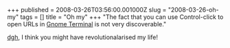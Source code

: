 +++
published = 2008-03-26T03:56:00.001000Z
slug = "2008-03-26-oh-my"
tags = []
title = "Oh my"
+++
"The fact that you can use Control-click to open URLs in [Gnome
Terminal](http://en.wikipedia.org/wiki/GNOME_Terminal) is not very
discoverable."  
  
[dgh](http://advogato.org/person/dgh/diary/19.html), I think you might
have revolutionalarised my life!
